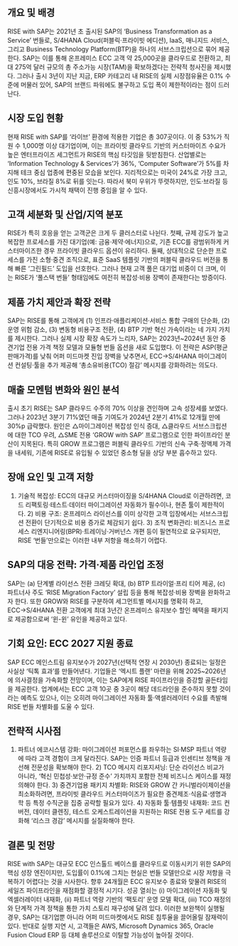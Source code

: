 ## 개요 및 배경
RISE with SAP는 2021년 초 출시된 SAP의 ‘Business Transformation as a Service’ 번들로, S/4HANA Cloud(퍼블릭·프라이빗 에디션), IaaS, 매니지드 서비스, 그리고 Business Technology Platform(BTP)을 하나의 서브스크립션으로 묶어 제공한다. SAP는 이를 통해 온프레미스 ECC 고객 약 25,000곳을 클라우드로 전환하고, 최대 275억 달러 규모의 총 주소가능 시장(TAM)을 확보하겠다는 전략적 청사진을 제시했다. 그러나 출시 3년이 지난 지금, ERP 카테고리 내 RISE의 실제 시장점유율은 0.1% 수준에 머물러 있어, SAP의 브랜드 파워에도 불구하고 도입 폭이 제한적이라는 점이 드러난다.

## 시장 도입 현황
현재 RISE with SAP를 ‘라이브’ 환경에 적용한 기업은 총 307곳이다. 이 중 53%가 직원 수 1,000명 이상 대기업이며, 이는 프라이빗 클라우드 기반의 커스터마이즈 수요가 높은 엔터프라이즈 세그먼트가 RISE의 핵심 타깃임을 뒷받침한다. 산업별로는 ‘Information Technology & Services’가 36%, ‘Computer Software’가 5%를 차지해 테크 중심 업종에 편중된 모습을 보인다. 지리적으로는 미국이 24%로 가장 크고, 인도 10%, 브라질 8%로 뒤를 잇는다. 따라서 북미 우위가 뚜렷하지만, 인도·브라질 등 신흥시장에서도 가시적 채택이 진행 중임을 알 수 있다.

## 고객 세분화 및 산업/지역 분포
RISE가 특히 호응을 얻는 고객군은 크게 두 클러스터로 나뉜다. 첫째, 규제 강도가 높고 복잡한 프로세스를 가진 대기업(예: 금융·제약·에너지)으로, 기존 ECC를 광범위하게 커스터마이즈한 경우 프라이빗 클라우드 옵션이 유리하다. 둘째, 상대적으로 단순한 프로세스를 가진 소형·중견 조직으로, 표준 SaaS 템플릿 기반의 퍼블릭 클라우드 버전을 통해 빠른 ‘그린필드’ 도입을 선호한다. 그러나 현재 고객 풀은 대기업 비중이 더 크며, 이는 RISE가 ‘풀스택 번들’ 형태임에도 여전히 복잡성·비용 장벽이 존재한다는 방증이다.

## 제품 가치 제안과 확장 전략
SAP는 RISE를 통해 고객에게 (1) 인프라·애플리케이션·서비스 통합 구매의 단순화, (2) 운영 위험 감소, (3) 변동형 비용구조 전환, (4) BTP 기반 혁신 가속이라는 네 가지 가치를 제시한다. 그러나 실제 시장 확장 속도가 느리자, SAP는 2023년~2024년 동안 중견기업 전용 가격 책정 모델과 모듈형 번들 옵션을 새로 도입했다. 이 전략은 ASP(평균 판매가격)를 낮춰 어퍼 미드마켓 진입 장벽을 낮추면서, ECC→S/4HANA 마이그레이션 컨설팅·툴을 추가 제공해 ‘총소유비용(TCO) 절감’ 메시지를 강화하려는 의도다.

## 매출 모멘텀 변화와 원인 분석
출시 초기 RISE는 SAP 클라우드 수주의 70% 이상을 견인하며 고속 성장세를 보였다. 그러나 2023년 3분기 71%였던 매출 기여도가 2024년 2분기 41%로 12개월 만에 30%p 급락했다. 원인은 △마이그레이션 복잡성 인식 증대, △클라우드 서브스크립션에 대한 TCO 우려, △SME 전용 ‘GROW with SAP’ 프로그램으로 인한 파이프라인 분산이 지목된다. 특히 GROW 프로그램은 퍼블릭 클라우드 기반의 신속 구축·정액제 가격을 내세워, 기존에 RISE로 유입될 수 있었던 중소형 딜을 상당 부분 흡수하고 있다.

## 장애 요인 및 고객 저항
1) 기술적 복잡성: ECC의 대규모 커스터마이징을 S/4HANA Cloud로 이관하려면, 코드 리팩토링·테스트·데이터 마이그레이션 자동화가 필수이나, 현존 툴이 제한적이다. 2) 비용 구조: 온프레미스 라이선스를 이미 상각한 고객 입장에서는 서브스크립션 전환이 단기적으로 비용 증가로 체감되기 쉽다. 3) 조직 변화관리: 비즈니스 프로세스 리엔지니어링(BPR)·트레이닝·거버넌스 개편 등이 필연적으로 요구되지만, RISE ‘번들’만으로는 이러한 내부 저항을 해소하기 어렵다.

## SAP의 대응 전략: 가격·제품 라인업 조정
SAP는 (a) 단계별 라이선스 전환 크레딧 확대, (b) BTP 트라이얼·프리 티어 제공, (c) 파트너사 주도 ‘RISE Migration Factory’ 설립 등을 통해 복잡성·비용 장벽을 완화하고자 한다. 또한 GROW와 RISE를 구분하여 세그먼트별 메시지를 명확히 하고, ECC→S/4HANA 전환 고객에게 최대 3년간 온프레미스 유지보수 할인 혜택을 패키지로 제공함으로써 ‘윈-윈’ 유인을 제공하고 있다.

## 기회 요인: ECC 2027 지원 종료
SAP ECC 메인스트림 유지보수가 2027년(선택적 연장 시 2030년) 종료되는 일정은 사실상 ‘틱톡 효과’를 만들어낸다. 기업들은 ‘엑시트 플랜’ 마련을 위해 2025~2026년에 의사결정을 가속화할 전망이며, 이는 SAP에게 RISE 파이프라인을 증강할 골든타임을 제공한다. 업계에서는 ECC 고객 10곳 중 3곳이 해당 데드라인을 준수하지 못할 것이라는 예측도 있으나, 이는 오히려 마이그레이션 자동화 툴·액셀러레이터 수요를 촉발해 RISE 번들 차별화를 도울 수 있다.

## 전략적 시사점
1) 파트너 에코시스템 강화: 마이그레이션 퍼포먼스를 좌우하는 SI·MSP 파트너 역량에 따라 고객 경험이 크게 달라진다. SAP는 인증 파트너 등급과 인센티브 정책을 개선해 전문성을 확보해야 한다. 2) TCO 메시지 리포지셔닝: 단순 라이선스 비교가 아니라, ‘혁신 민첩성·보안·규정 준수’ 가치까지 포함한 전체 비즈니스 케이스를 재정의해야 한다. 3) 중견기업용 패키지 차별화: RISE와 GROW 간 카니벌라이제이션을 최소화하려면, 프라이빗 클라우드 커스터마이즈가 필요한 중견제조·식음료·생명과학 등 특정 수직군을 집중 공략할 필요가 있다. 4) 자동화 툴·템플릿 내재화: 코드 컨버전, 데이터 클렌징, 테스트 오케스트레이션을 지원하는 RISE 전용 도구 세트를 강화해 ‘리스크 경감’ 메시지를 실질화해야 한다.

## 결론 및 전망
RISE with SAP는 대규모 ECC 인스톨드 베이스를 클라우드로 이동시키기 위한 SAP의 핵심 성장 엔진이지만, 도입률이 0.1%에 그치는 현실은 번들 모델만으로 시장 저항을 극복하기 어렵다는 것을 시사한다. 향후 24개월은 ECC 유지보수 종료와 맞물려 RISE의 세일즈 파이프라인을 재점화할 결정적 시기다. 성공 열쇠는 (i) 마이그레이션 자동화 및 엑셀러레이터 내재화, (ii) 파트너 역량 기반의 ‘팩토리’ 운영 모델 확대, (iii) TCO 재정의와 단계적 가격 정책을 통한 가치 스토리 재구성에 달려 있다. 이러한 보완책이 실행될 경우, SAP는 대기업뿐 아니라 어퍼 미드마켓에서도 RISE 침투율을 끌어올릴 잠재력이 있다. 반대로 실행 지연 시, 고객들은 AWS, Microsoft Dynamics 365, Oracle Fusion Cloud ERP 등 대체 솔루션으로 이탈할 가능성이 높아질 것이다.